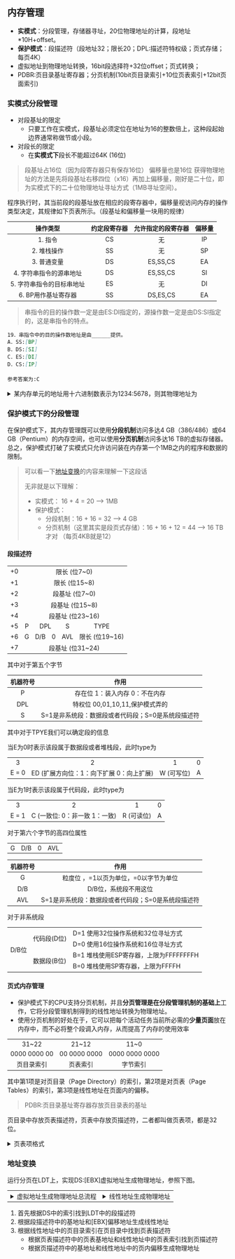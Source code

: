 ## 内存管理

- **实模式**：分段管理，存储器寻址，20位物理地址的计算，段地址*10H+offset。
- **保护模式**：段描述符（段地址32；限长20；DPL:描述符特权级；页式存储；每页4K）
- 虚拟地址到物理地址转换，16bit段选择符+32位offset；页式转换；
- PDBR:页目录基址寄存器；分页机制(10bit页目录索引+10位页表索引+12bit页面索引)

### 实模式分段管理

- 对段基址的限定
  - 只要工作在实模式，段基址必须定位在地址为16的整数倍上，这种段起始边界通常称做节或小段。
- 对段长的限定
  - 在**实模式下**段长不能超过64K (16位)

> 段基址占16位（因为段寄存器只有保存16位） 偏移量也是16位 获得物理地址的方法是先将段基址右移四位（x16）再加上偏移量，刚好是二十位，即为实模式下的二十位物理地址寻址方式（1MB寻址空间）。

程序执行时，其当前段的段基址放在相应的段寄存器中，偏移量视访问内存的操作类型决定，其规律如下页表所示。（段基址和偏移量一块用的规律）

| 操作类型 | 约定段寄存器 | 允许指定的段寄存器 | 偏移量 | 
| :------: | :------: | :------: | :------: |
| 1. 指令  | CS | 无 | IP | 
| 2. 堆栈操作  | SS | 无 | SP | 
| 3. 普通变量  | DS | ES,SS,CS | EA |
| 4. 字符串指令的源串地址 | DS | ES,SS,CS | SI | 
| 5. 字符串指令的目标串地址 | ES | 无 | DI | 
| 6. BP用作基址寄存器  | SS | DS,ES,CS | EA |

> 串指令的目的操作数一定是由ES:DI指定的，源操作数一定是由DS:SI指定的，这是串指令的特点。

```markdown
19．串指令中的目的操作数地址是由______提供。
A．SS:[BP]
B．DS:[SI]
C．ES:[DI]
D．CS:[IP]

参考答案为:C
```

<details>
<summary>
某内存单元的地址用十六进制数表示为1234:5678，则其物理地址为
</summary>
解答：
12340H＋5678H＝179B8H
</details>

### 保护模式下的分段管理

在保护模式下，其内存管理既可以使用**分段机制**访问多达4 GB（386/486）或64 GB（Pentium）的内存空间，也可以使用**分页机制**访问多达16 TB的虚拟存储器。总之，保护模式打破了实模式只允许访问装在内存第一个1MB之内的程序和数据的限制。

> 可以看一下[地址变换](./地址变换.md)的内容来理解一下这段话
>
> 无非就是以下理解：
> - 实模式： 16 + 4 = 20 --> 1MB
> - 保护模式：
>   - 分段机制：16 + 16 = 32 --> 4 GB
>   - 分页机制（这里其实是段页式存储）：16 + 16 + 12 = 44 --> 16 TB才对 （每页4KB就是12）

#### 段描述符

<div>
<table>
    <tr>
        <td>+0</td>
        <td colspan="8" align=center>限长 (位7~0)</td>
    </tr>
    <tr>
        <td>+1</td>
        <td colspan="8" align=center>限长 (位15~8)</td>
    </tr>
    <tr>
        <td>+2</td>
        <td colspan="8" align=center>段基址 (位7~0)</td>
    </tr>
    <tr>
        <td>+3</td>
        <td colspan="8" align=center>段基址 (位15~8)</td>
    </tr>
    <tr>
        <td>+4</td>
        <td colspan="8" align=center>段基址 (位23~16)</td>
    </tr>
    <tr>
        <td>+5</td>
        <td colspan="1" align=center> P </td>
        <td colspan="2" align=center> DPL </td>
        <td colspan="1" align=center> S </td>
        <td colspan="4" align=center> TYPE </td>
    </tr>
    <tr>
        <td>+6</td>
        <td colspan="1" align=center> G </td>
        <td colspan="1" align=center> D/B </td>
        <td colspan="1" align=center> 0 </td>
        <td colspan="1" align=center> AVL </td>
        <td colspan="4" align=center> 限长 (位19~16)</td>
    </tr>
    <tr>
        <td>+7</td>
        <td colspan="8" align=center>段基址 (位31~24)</td>
    </tr>
</table>
</div>

其中对于第五个字节

| 机器符号 | 作用 |
| :-----: | :--: |
| P | 存在位 1：装入内存 0：不在内存|
| DPL | 特权位 00,01,10,11,保护模式弄的|
| S | S=1是非系统段：数据段或者代码段；S=0是系统段描述符 |

其中对于TPYE我们可以确定段的信息

当E为0时表示该段属于数据段或者堆栈段，此时type为

<table>
    <tr>
        <td colspan="1" align=center>
            3
        </td>
        <td colspan="1" align=center>
            2
        </td>
        <td colspan="1" align=center>
            1
        </td>
        <td colspan="1" align=center>
            0
        </td>
    </tr>
    <tr>
        <td colspan="1" align=center>
            E = 0
        </td>
        <td colspan="1" align=center>
            ED (扩展方向位：1：向下扩展 0：向上扩展)
        </td>
        <td colspan="1" align=center>
            W (可写位)
        </td>
        <td colspan="1" align=center>
            A
        </td>
    </tr>
</table>

当E为1时表示该段属于代码段，此时type为

<table>
    <tr>
        <td colspan="1" align=center>
            3
        </td>
        <td colspan="1" align=center>
            2
        </td>
        <td colspan="1" align=center>
            1
        </td>
        <td colspan="1" align=center>
            0
        </td>
    </tr>
    <tr>
        <td colspan="1" align=center>
            E = 1
        </td>
        <td colspan="1" align=center>
            C (一致位: 0：非一致 1：一致)
        </td>
        <td colspan="1" align=center>
            R (可读位)
        </td>
        <td colspan="1" align=center>
            A
        </td>
    </tr>
</table>

对于第六个字节的高四位属性

<table>
    <tr>
        <td colspan="1" align=center> G </td>
        <td colspan="1" align=center> D/B </td>
        <td colspan="1" align=center> 0 </td>
        <td colspan="1" align=center> AVL </td>
    </tr>
</table>

| 机器符号 | 作用 |
| :-----: | :--: |
| G | 粒度位 ，=1以页为单位，=0以字节为单位|
| D/B | D/B位，系统段不用这位|
| AVL | S=1是非系统段：数据段或者代码段；S=0是系统段描述符 |

对于非系统段

<table>
  <tr>
    <td rowspan="4">D/B位</td>
    <td rowspan="2">代码段(D位)</td>
    <td>D=1 使用32位操作系统和32位寻址方式</td>
  </tr>
  <tr>
    <td>D=0 使用16位操作系统和16位寻址方式</td>
  </tr>
  <tr>
    <td rowspan="2">数据段(B位)</td>
    <td>B=1 堆栈使用ESP寄存器，上限为FFFFFFFFH</td>
  </tr>
  <tr>
    <td>B=0 堆栈使用SP寄存器，上限为FFFFH</td>
  </tr>
</table>

#### 页式内存管理

- 保护模式下的CPU支持分页机制，并且**分页管理是在分段管理机制的基础上**工作，它将分段管理机制得到的线性地址转换为物理地址。
- 使用分页机制的好处在于，它可以把每个活动任务当前所必需的**少量页面**放在内存中，而不必将整个段调入内存，从而提高了内存的使用效率

<table>
    <tr>
        <td colspan="10" align=center>31~22</td>
        <td colspan="10" align=center>21~12</td>
        <td colspan="12" align=center>11~0</td>
    </tr>
    <tr>
        <td colspan="10" align=center>0000 0000 00</td>
        <td colspan="10" align=center>00 0000 0000</td>
        <td colspan="12" align=center>0000 0000 0000</td>
    </tr>
    <tr>
        <td colspan="10" align=center>页目录索引</td>
        <td colspan="10" align=center>页表索引</td>
        <td colspan="12" align=center>字节索引</td>
    </tr>
</table>

其中第1项是对页目录（Page Directory）的索引，第2项是对页表（Page Tables）的索引，第3项是线性地址在页面内的偏移。

> PDBR:页目录基址寄存器存放页目录表的基址

页目录中存放页表描述符，页表中存放页描述符，二者都叫做页表项，都是32位。

<details>
<summary>页表项格式</summary>

![页表项格式](页表项格式.png)

- 页表描述符提供了页面保护位
- 页目录、页表和物理页的基地址的低12位全部为0，定位在页的边界上。
- 页表项的低12位提供保护功能和统计信息。U/S位、R/W位、P位实现页保护机制，p32。
- 一个物理页存在两级保护,页表描述符和页描述符属性。当二者不一致的时候取严格属性。
- 每次内存操作都需要将线性地址转换为物理地址，转换过程中需要访问页目录表和页表来取得页表描述符和页描述符。为了提高转换效率，CPU内部设置了片内转换检测缓冲器**TLB（Translation Lookaside Buffer）**，其中保存了32个页描述符，它们都是最近使用过的

</details>

### 地址变换

运行分页在LDT上，实现DS:[EBX]虚拟地址生成物理地址，参照下图。

<table>
<tr>
<td colspan="1" align=center>
<details>
<summary>
虚拟地址生成物理地址总流程
</summary>

```mermaid
flowchart TD
    vituarl_address[虚拟地址 *16位段选择符: 32位偏移量*] --> split_section[分段部件]
    split_section --> linear_address(线性地址 *32位* = 段基址 + 偏移量)
    linear_address --> if_split_page{允许分页?}
    if_split_page -->|允许| split_page[分页部件]
    split_page --> physical_address1[物理地址 = 页基址 + 偏移量]
    if_split_page -->|禁止| physical_address2[物理地址 = 线性地址]

style split_section fill:#FFF,stroke-dasharray: 2,2
style split_page fill:#FFF,stroke-dasharray: 2,2
```

</details>
</td>
<td colspan="1" align=center>
<details>
<summary>线性地址生成物理地址</summary>

![线性地址生成物理地址](线性地址生成物理地址.png)
</details>
</td>
</tr>    
</table>



1. 首先根据DS中的索引找到LDT中的段描述符
2. 根据段描述符中的基地址和[EBX]偏移地址生成线性地址
3. 根据线性地址中的页目录索引在页目录中找到页表描述符
   - 根据页表描述符中的页表基地址和线性地址中的页表索引找到页描述符
   - 根据页描述符中的基地址和线性地址中的页内偏移生成物理地址